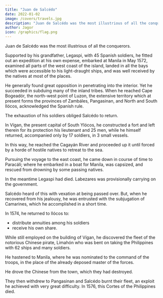 ```yaml
---
title: "Juan de Salcédo"
date: 2022-01-02
image: /covers/travels.jpg
description: "Juan de Salcédo was the most illustrious of all the conquerors"
author: Jagor
icon: /graphics/flag.png
---
```



Juan de Salcédo was the most illustrious of all the conquerors. 

Supported by his grandfather, Legaspi, with 45 Spanish soldiers, he fitted out an expedition at his own expense, embarked at Manila in May 1572, examined all parts of the west coast of the island, landed in all the bays which were accessible to his light-draught ships, and was well received by the natives at most of the places. 

He generally found great opposition in penetrating into the interior. Yet he succeeded in subduing many of the inland tribes. When he reached Cape Bogeadór, the north-west point of Luzon, the extensive territory which at present forms the provinces of Zambáles, Pangasinan, and North and South Ilócos, acknowledged the Spanish rule. 

The exhaustion of his soldiers obliged Salcédo to return. 

In Vígan, the present capital of South Ylócos, he constructed a fort and left therein for its protection his lieutenant and 25 men, while he himself returned, accompanied only by 17 soldiers, in 3 small vessels. 

In this way, he reached the Cagayán River and proceeded up it until forced by a horde of hostile natives to retreat to the sea. 

Pursuing the voyage to the east coast, he came down in course of time to Paracáli; where he embarked in a boat for Manila, was capsized, and rescued from drowning by some passing natives.

In the meantime Legaspi had died. Labezares was provisionally carrying on the government. 

Salcédo heard of this with vexation at being passed over. But, when he recovered from his jealousy, he was entrusted with the subjugation of Camarines, which he accomplished in a short time. 

In 1574, he returned to Ilócos to:
- distribute annuities among his soldiers
- receive his own share. 

While still employed on the building of Vígan, he discovered the fleet of the notorious Chinese pirate, Limahón who was bent on taking the Philippines with 62 ships and many soldiers. 

He hastened<!--  at once, with all the help which he could summon together in the neighbourhood, --> to Manila, where he was nominated to the command of the troops, in the place of the already deposed master of the forces. 

He drove the Chinese from the town, which they had destroyed. 

They then withdrew to Pangasinan and Salcédo burnt their fleet, an exploit he achieved with very great difficulty. In 1576, this Cortes of the Philippines died.


